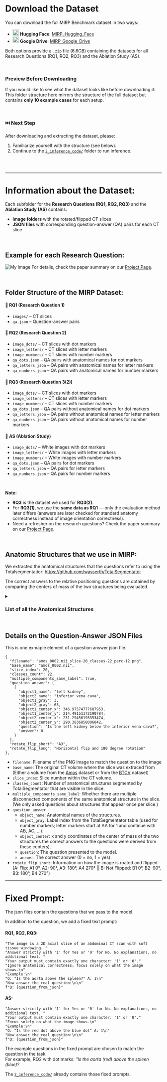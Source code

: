 # **Download the Dataset**

You can download the full MIRP Benchmark dataset in two ways:  

- <img src="https://huggingface.co/front/assets/huggingface_logo-noborder.svg" alt="Hugging Face" height="20"/> **Hugging Face**: [MIRP_Hugging_Face](https://huggingface.co/datasets/Wolfda95/MIRP_Your_Other_Left/tree/main)  
- <img src="https://upload.wikimedia.org/wikipedia/commons/d/da/Google_Drive_logo.png" alt="Google Drive" height="20"/> **Google Drive**: [MIRP_Google_Drive](https://drive.google.com/file/d/1ILjP6koHgHI7pkXcoce70nNncyz-48KM/view)  

Both options provide a `.zip` file (6.6GB) containing the datasets for all Research Questions (RQ1, RQ2, RQ3) and the Ablation Study (AS). 

<br/>

### **Preview Before Downloading**
If you would like to see what the dataset looks like before downloading it:  <br>
This folder structure here mirrors the structure of the full dataset but contains **only 10 example cases** for each setup.  

<br/>

### ⏭️ **Next Step**
After downloading and extracting the dataset, please:
1. Familiarize yourself with the structure (see below).  
2. Continue to the [`2_inference_code/`](https://github.com/Wolfda95/MIRP_Benchmark/tree/main/2_inference_code) folder to run inference.
 

<br/> <br/>

---
# Information about the Dataset: 

Each subfolder for the **Research Questions (RQ1, RQ2, RQ3)** and the **Ablation Study (AS)** contains:  
- **Image folders** with the rotated/flipped CT slices  
- **JSON files** with corresponding question-answer (QA) pairs for each CT slice

<br/>

## Example for each Research Question: 
![My Image](../static/RQs.PNG)
For details, check the paper summary on our [Project Page](https://wolfda95.github.io/your_other_left/).

<br/>

## Folder Structure of the MIRP Dataset: 

#### 📁 **RQ1 (Research Question 1)**  
- `images/` – CT slices  
- `qa.json` – Question-answer pairs

#### 📁 **RQ2 (Research Question 2)**  
- `image_dots/` – CT slices with dot markers  
- `image_letters/` – CT slices with letter markers  
- `image_numbers/` – CT slices with number markers  
- `qa_dots.json` – QA pairs with anatomical names for dot markers
- `qa_letters.json` – QA pairs with anatomical names for letter markers  
- `qa_numbers.json` – QA pairs with anatomical names for number markers  

#### 📁 **RQ3 (Research Question 3(2))**  
- `image_dots/` – CT slices with dot markers  
- `image_letters/` – CT slices with letter markers  
- `image_numbers/` – CT slices with number markers  
- `qa_dots.json` – QA pairs without anatomical names for dot markers 
- `qa_letters.json` – QA pairs without anatomical names for letter markers  
- `qa_numbers.json` – QA pairs without anatomical names for number markers  

#### 📁 **AS (Ablation Study)**  
- `image_dots/` – White images with dot markers  
- `image_letters/` – White images with letter markers  
- `image_numbers/` – White images with number markers  
- `qa_dots.json` – QA pairs for dot markers 
- `qa_letters.json` – QA pairs for letter markers  
- `qa_numbers.json` – QA pairs for number markers

<br/>

**Note:**  
- **RQ3** is the dataset we used for **RQ3(2)**.  
- For **RQ3(1)**, we use the **same data as RQ1** — only the evaluation method later differs (answers are later checked for standard anatomy correctness instead of image orientation correctness). 
- Need a refresher on the research questions? Check the paper summary on our [Project Page](https://wolfda95.github.io/your_other_left/).

<br/>

## Anatomic Structures that we use in MIRP: 
We extracted the anatomical structures that the questions refer to using the Totalsegmentatior: https://github.com/wasserth/TotalSegmentator

The correct answers to the relative positioning questions are obtained by comparing the centers of mass of the two structures being evaluated. 

<details>
<summary><h3>List of all the Anatomical Structures</h3></summary>

Here is the list of all the structures (we have grouped the different vertebrae and ribs together): 

  |Index|TotalSegmentator name
  |:-----|:-----|
  1 | spleen |
  2 | kidney_right |
  3 | kidney_left |
  4 | gallbladder |
  5 | liver |
  6 | stomach |
  7 | pancreas |
  8 | adrenal_gland_right | 
  9 | adrenal_gland_left | 
  10 | lung_upper_lobe_left | 
  11 | lung_lower_lobe_left | 
  12 | lung_upper_lobe_right |
  13 | lung_middle_lobe_right | 
  14 | lung_lower_lobe_right | 
  15 | esophagus |
  16 | trachea |
  17 | thyroid_gland |
  18 | small_bowel | 
  19 | duodenum |
  20 | colon |
  21 | urinary_bladder |
  22 | prostate |
  23 | kidney_cyst_left |
  24 | kidney_cyst_right |
  25 | sacrum |
  26 | vertebrae |
  51 | heart |
  52 | aorta |
  53 | pulmonary_vein |
  54 | brachiocephalic_trunk |
  55 | subclavian_artery_right |
  56 | subclavian_artery_left |
  57 | common_carotid_artery_right |
  58 | common_carotid_artery_left |
  59 | brachiocephalic_vein_left |
  60 | brachiocephalic_vein_right |
  61 | atrial_appendage_left |
  62 | superior_vena_cava |
  63 | inferior_vena_cava |
  64 | portal_vein_and_splenic_vein |
  65 | iliac_artery_left |
  66 | iliac_artery_right |
  67 | iliac_vena_left |
  68 | iliac_vena_right |
  69 | humerus_left |
  70 | humerus_right |
  71 | scapula_left |
  72 | scapula_right |
  73 | clavicula_left |
  74 | clavicula_right | 
  75 | femur_left |
  76 | femur_right |
  77 | hip_left |
  78 | hip_right |
  79 | spinal_cord |
  80 | gluteus_maximus_left |
  81 | gluteus_maximus_right | 
  82 | gluteus_medius_left | 
  83 | gluteus_medius_right |
  84 | gluteus_minimus_left | 
  85 | gluteus_minimus_right | 
  86 | autochthon_left |
  87 | autochthon_right |
  88 | iliopsoas_left |
  89 | iliopsoas_right | 
  90 | brain |
  91 | skull |
  92 | rib_left |
  93 | rib_right |
  116 | sternum |
  117 | costal_cartilages |
  
</details>

<br/>

## Details on the Question-Answer JSON Files
This is one exmaple element of a question answer json file. 
  ```
  {
    "filename": "amos_0002.nii_slice-20_classes-22_perc-12.png",
    "base_name": "amos_0002.nii",
    "slice_index": 20,
    "classes_count": 22,
    "multiple_components_same_label": true,
    "question_answer": [
      {
        "object1_name": "left kidney",
        "object2_name": "inferior vena cava",
        "object1_gray": 3,
        "object2_gray": 63,
        "object1_center_x": 346.97574777687953,
        "object1_center_y": 214.49151172190784,
        "object2_center_x": 231.29456193353474,
        "object2_center_y": 290.3836858006042,
        "question": "Is the left kidney below the inferior vena cava?",
        "answer": 0
      }
    ],
    "rotate_flip_short": "A3",
    "rotate_flip_long": "Horizontal flip and 180 degree rotation"
  },
```
- `filename`: Filename of the PNG image to match the question to the image
- `base_name`: The original CT volume where the slice was extraced from (Either a volume from the [Amos](https://zenodo.org/records/7155725) dataset or from the [BTCV](https://zenodo.org/records/1169361) dataset)
- `slice_index`: Slice number within the CT volume.
- `classes_count`: Number of anatomical structures segmented by TotalSegmentator that are visible in the slice.
- `multiple_components_same_label`: Whether there are multiple disconnected components of the same anatomical structure in the slice. (We only asked questions about structures that appear once per slice.)
- `question_answer`
  - `object_name`: Anatomical names of the structures.
  - `object_gray`: Label index from the TotalSegmentator table (used for number markers; letter markers start at AA for 1 and continue with AB, AC, …).
  - `object_center`: x and y coordinates of the center of mass of the two structures the correct answers to the questions were derived from these centers).
  - `question`: The question presented to the model.
  - `answer`: The correct answer (0 = no, 1 = yes).
- `rotate_flip_short`: Information on how the image is roated and flipped (A: Flip: A1 0°, A2: 90°, A3: 180°, A4 270° || B: Not Flipped: B1 0°, B2: 90°, B3: 180°, B4 270°)

----

# Fixed Prompt: 
The json files contain the questions that we pass to the model. 

In addition to the question, we add a fixed text prompt: 

#### RQ1, RQ2, RQ3: 
```
"The image is a 2D axial slice of an abdominal CT scan with soft tissue windowing. "
"Answer strictly with '1' for Yes or '0' for No. No explanations, no additional text. "
"Your output must contain exactly one character: '1' or '0'."
"Ignore anatomical correctness; focus solely on what the image shows.\n"
"Example:\n"
"Q: "Is the aorta above the spleen?" A: 1\n"
"Now answer the real question:\n\n"
f"Q: {question_from_json}"
```
#### AS: 
```
"Answer strictly with '1' for Yes or '0' for No. No explanations, no additional text. "
"Your output must contain exactly one character: '1' or '0'."
"Focus solely on what the image shows.\n"
"Example:\n"
"Q: "Is the red dot above the blue dot" A: 1\n"
"Now answer the real question:\n\n"
f"Q: {question_from_json}"
```
The example questions in the fixed prompt are chosen to match the question in the task. <br> 
For example, RQ2 with dot marks: <em>"Is the aorta (red) above the spleen (blue)?</em>  

The [`2_inference_code/`](2_inference_code) already contains those fixed prompts.



  
